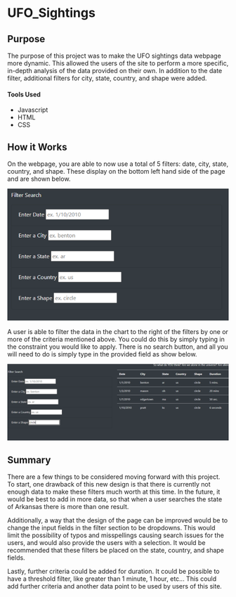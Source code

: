 # UFO_Sightings

## Purpose
The purpose of this project was to make the UFO sightings data webpage more dynamic. This allowed the users of the site to perform a more specific, in-depth analysis of the data provided on their own. In addition to the date filter, additional filters for city, state, country, and shape were added.

#### Tools Used
- Javascript
- HTML
- CSS

## How it Works

On the webpage, you are able to now use a total of 5 filters: date, city, state, country, and shape. These display on the bottom left hand side of the page and are shown below.

![Image1](resources/Additional_Filters.PNG)

A user is able to filter the data in the chart to the right of the filters by one or more of the criteria mentioned above. You could do this by simply typing in the constraint you would like to apply. There is no search button, and all you will need to do is simply type in the provided field as show below.

![Image2](resources/Search_Ex.PNG)

## Summary

There are a few things to be considered moving forward with this project. To start, one drawback of this new design is that there is currently not enough data to make these filters much worth at this time. In the future, it would be best to add in more data, so that when a user searches the state of Arkansas there is more than one result.

Additionally, a way that the design of the page can be improved would be to change the input fields in the filter section to be dropdowns. This would limit the possibility of typos and misspellings causing search issues for the users, and would also provide the users with a selection. It would be recommended that these filters be placed on the state, country, and shape fields.

Lastly, further criteria could be added for duration. It could be possible to have a threshold filter, like greater than 1 minute, 1 hour, etc... This could add further criteria and another data point to be used by users of this site.